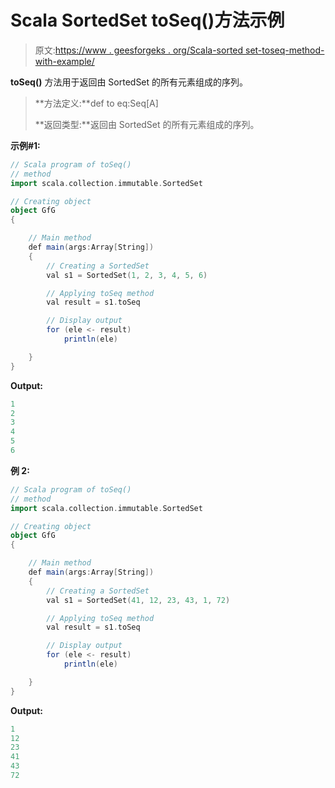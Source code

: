 # Scala SortedSet toSeq()方法示例

> 原文:[https://www . geesforgeks . org/Scala-sorted set-toseq-method-with-example/](https://www.geeksforgeeks.org/scala-sortedset-toseq-method-with-example/)

**toSeq()** 方法用于返回由 SortedSet 的所有元素组成的序列。

> **方法定义:**def to eq:Seq[A]
> 
> **返回类型:**返回由 SortedSet 的所有元素组成的序列。

**示例#1:**

```scala
// Scala program of toSeq() 
// method 
import scala.collection.immutable.SortedSet 

// Creating object 
object GfG 
{ 

    // Main method 
    def main(args:Array[String]) 
    { 
        // Creating a SortedSet 
        val s1 = SortedSet(1, 2, 3, 4, 5, 6) 

        // Applying toSeq method 
        val result = s1.toSeq

        // Display output
        for (ele <- result)
            println(ele)

    } 
} 
```

**Output:**

```scala
1
2
3
4
5
6

```

**例 2:**

```scala
// Scala program of toSeq() 
// method 
import scala.collection.immutable.SortedSet 

// Creating object 
object GfG 
{ 

    // Main method 
    def main(args:Array[String]) 
    { 
        // Creating a SortedSet 
        val s1 = SortedSet(41, 12, 23, 43, 1, 72) 

        // Applying toSeq method 
        val result = s1.toSeq

        // Display output
        for (ele <- result)
            println(ele)

    } 
} 
```

**Output:**

```scala
1
12
23
41
43
72

```